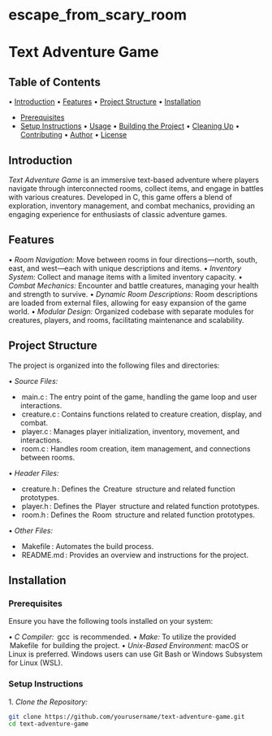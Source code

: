 # escape_from_scary_room
# Text Adventure Game

## Table of Contents

•⁠  ⁠[Introduction](#introduction)
•⁠  ⁠[Features](#features)
•⁠  ⁠[Project Structure](#project-structure)
•⁠  ⁠[Installation](#installation)
  - [Prerequisites](#prerequisites)
  - [Setup Instructions](#setup-instructions)
•⁠  ⁠[Usage](#usage)
•⁠  ⁠[Building the Project](#building-the-project)
•⁠  ⁠[Cleaning Up](#cleaning-up)
•⁠  ⁠[Contributing](#contributing)
•⁠  ⁠[Author](#author)
•⁠  ⁠[License](#license)

## Introduction

*Text Adventure Game* is an immersive text-based adventure where players navigate through interconnected rooms, collect items, and engage in battles with various creatures. Developed in C, this game offers a blend of exploration, inventory management, and combat mechanics, providing an engaging experience for enthusiasts of classic adventure games.

## Features

•⁠  ⁠*Room Navigation:* Move between rooms in four directions—north, south, east, and west—each with unique descriptions and items.
•⁠  ⁠*Inventory System:* Collect and manage items with a limited inventory capacity.
•⁠  ⁠*Combat Mechanics:* Encounter and battle creatures, managing your health and strength to survive.
•⁠  ⁠*Dynamic Room Descriptions:* Room descriptions are loaded from external files, allowing for easy expansion of the game world.
•⁠  ⁠*Modular Design:* Organized codebase with separate modules for creatures, players, and rooms, facilitating maintenance and scalability.

## Project Structure

The project is organized into the following files and directories:

•⁠  ⁠*Source Files:*
  - ⁠ main.c ⁠: The entry point of the game, handling the game loop and user interactions.
  - ⁠ creature.c ⁠: Contains functions related to creature creation, display, and combat.
  - ⁠ player.c ⁠: Manages player initialization, inventory, movement, and interactions.
  - ⁠ room.c ⁠: Handles room creation, item management, and connections between rooms.

•⁠  ⁠*Header Files:*
  - ⁠ creature.h ⁠: Defines the ⁠ Creature ⁠ structure and related function prototypes.
  - ⁠ player.h ⁠: Defines the ⁠ Player ⁠ structure and related function prototypes.
  - ⁠ room.h ⁠: Defines the ⁠ Room ⁠ structure and related function prototypes.

•⁠  ⁠*Other Files:*
  - ⁠ Makefile ⁠: Automates the build process.
  - ⁠ README.md ⁠: Provides an overview and instructions for the project.

## Installation

### Prerequisites

Ensure you have the following tools installed on your system:

•⁠  ⁠*C Compiler:* ⁠ gcc ⁠ is recommended.
•⁠  ⁠*Make:* To utilize the provided ⁠ Makefile ⁠ for building the project.
•⁠  ⁠*Unix-Based Environment:* macOS or Linux is preferred. Windows users can use Git Bash or Windows Subsystem for Linux (WSL).

### Setup Instructions

1.⁠ ⁠*Clone the Repository:*

   ```bash
   git clone https://github.com/yourusername/text-adventure-game.git
   cd text-adventure-game
